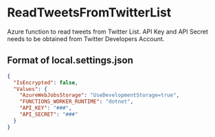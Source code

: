 # ReadTweetsFromTwitterList

Azure function to read tweets from Twitter List.
API Key and API Secret needs to be obtained from Twitter Developers Account.

## Format of local.settings.json

```json
{
  "IsEncrypted": false,
  "Values": {
    "AzureWebJobsStorage": "UseDevelopmentStorage=true",
    "FUNCTIONS_WORKER_RUNTIME": "dotnet",
    "API_KEY": "###",
    "API_SECRET": "###"
  }
}
```
